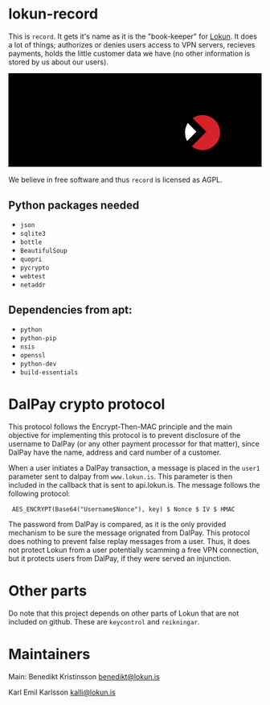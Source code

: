 lokun-record
=======

This is `record`. It gets it's name as it is the "book-keeper" for
[Lokun](https://lokun.is). It does a lot of things; authorizes or denies users access
to VPN servers, recieves payments, holds the little customer data we have (no other
information is stored by us about our users).

![Lokun](logo.png)

We believe in free software and thus `record` is licensed as AGPL. 

Python packages needed
---------------------
 * `json`
 * `sqlite3`
 * `bottle`
 * `BeautifulSoup`
 * `quopri`
 * `pycrypto`
 * `webtest`
 * `netaddr`

Dependencies from apt:
-----------------------------
 * `python`
 * `python-pip`
 * `nsis`
 * `openssl` 
 * `python-dev`
 * `build-essentials`

DalPay crypto protocol
======

This protocol follows the Encrypt-Then-MAC principle and the main objective 
for implementing this protocol is to prevent disclosure of the username to
DalPay (or any other payment processor for that matter), since DalPay have 
the name, address and card number of a customer. 

When a user initiates a DalPay transaction, a message is placed in the `user1` 
parameter sent to dalpay from `www.lokun.is`. This parameter is then included 
in the callback that is sent to api.lokun.is. The message follows the following
 protocol:

     AES_ENCRYPT(Base64("Username$Nonce"), key) $ Nonce $ IV $ HMAC


The password from DalPay is compared, as it is the only provided mechanism
to be sure the message orignated from DalPay. This protocol does nothing to 
prevent false replay messages from a user. Thus, it does not protect Lokun from
a user potentially scamming a free VPN connection, but it protects users from
DalPay, if they were served an injunction. 

Other parts
===

Do note that this project depends on other parts of Lokun that are not included
on github. These are `keycontrol` and `reikningar`. 

Maintainers 
====

Main: Benedikt Kristinsson <benedikt@lokun.is>

Karl Emil Karlsson <kalli@lokun.is>
